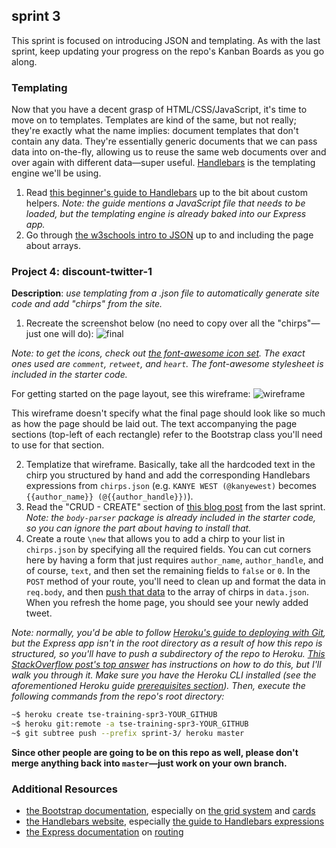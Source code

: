 ## sprint 3
This sprint is focused on introducing JSON and templating. As with the last sprint, keep updating your progress on the repo's Kanban Boards as you go along.

### Templating
Now that you have a decent grasp of HTML/CSS/JavaScript, it's time to move on to templates. Templates are kind of the same, but not really; they're exactly what the name implies: document templates that don't contain any data. They're essentially generic documents that we can pass data into on-the-fly, allowing us to reuse the same web documents over and over again with different data&mdash;super useful. [Handlebars](https://handlebarsjs.com/) is the templating engine we'll be using.
1. Read [this beginner's guide to Handlebars](https://www.sitepoint.com/a-beginners-guide-to-handlebars/) up to the bit about custom helpers. *Note: the guide mentions a JavaScript file that needs to be loaded, but the templating engine is already baked into our Express app.*
2. Go through [the w3schools intro to JSON](https://www.w3schools.com/js/js_json_intro.asp) up to and including the page about arrays.

### Project 4: discount-twitter-1
__Description__: *use templating from a .json file to automatically generate site code and add "chirps" from the site.*
1. Recreate the screenshot below (no need to copy over all the "chirps"&mdash;just one will do):
![final](https://github.com/sumeet-bansal/tse-training/blob/master/sprint-3/reference/final.png "final")

*Note: to get the icons, check out [the font-awesome icon set](https://fontawesome.com/icons?d=gallery&m=free). The exact ones used are `comment`, `retweet`, and `heart`. The font-awesome stylesheet is included in the starter code.*

For getting started on the page layout, see this wireframe:
![wireframe](https://github.com/sumeet-bansal/tse-training/blob/master/sprint-3/reference/wireframe.png "wireframe")

This wireframe doesn't specify what the final page should look like so much as how the page should be laid out. The text accompanying the page sections (top-left of each rectangle) refer to the Bootstrap class you'll need to use for that section.

2. Templatize that wireframe. Basically, take all the hardcoded text in the chirp you structured by hand and add the corresponding Handlebars expressions from `chirps.json` (e.g. `KANYE WEST (@kanyewest)` becomes `{{author_name}} (@{{author_handle}})`).
3. Read the "CRUD - CREATE" section of [this blog post](https://zellwk.com/blog/crud-express-mongodb/) from the last sprint. *Note: the `body-parser` package is already included in the starter code, so you can ignore the part about having to install that.*
4. Create a route `\new` that allows you to add a chirp to your list in `chirps.json` by specifying all the required fields. You can cut corners here by having a form that just requires `author_name`, `author_handle`, and of course, `text`, and then set the remaining fields to `false` or `0`. In the `POST` method of your route, you'll need to clean up and format the data in `req.body`, and then [push that data](https://www.w3schools.com/jsref/jsref_push.asp) to the array of chirps in `data.json`. When you refresh the home page, you should see your newly added tweet.

*Note: normally, you'd be able to follow [Heroku's guide to deploying with Git](https://devcenter.heroku.com/articles/git), but the Express app isn't in the root directory as a result of how this repo is structured, so you'll have to push a subdirectory of the repo to Heroku. [This StackOverflow post's top answer](https://stackoverflow.com/a/10648623) has instructions on how to do this, but I'll walk you through it. Make sure you have the Heroku CLI installed (see the aforementioned Heroku guide [prerequisites section](https://devcenter.heroku.com/articles/git#prerequisites-install-git-and-the-heroku-cli)). Then, execute the following commands from the repo's root directory:*

```bash
~$ heroku create tse-training-spr3-YOUR_GITHUB
~$ heroku git:remote -a tse-training-spr3-YOUR_GITHUB
~$ git subtree push --prefix sprint-3/ heroku master
```

__Since other people are going to be on this repo as well, please don't merge anything back into `master`&mdash;just work on your own branch.__

### Additional Resources
+ [the Bootstrap documentation](https://getbootstrap.com/docs/4.0/layout/overview/), especially on [the grid system](https://getbootstrap.com/docs/4.0/layout/grid/) and [cards](https://getbootstrap.com/docs/4.0/components/card/)
+ [the Handlebars website](https://handlebarsjs.com/), especially [the guide to Handlebars expressions](https://handlebarsjs.com/expressions.html)
+ [the Express documentation](https://expressjs.com/) on [routing](https://expressjs.com/en/starter/basic-routing.html)
